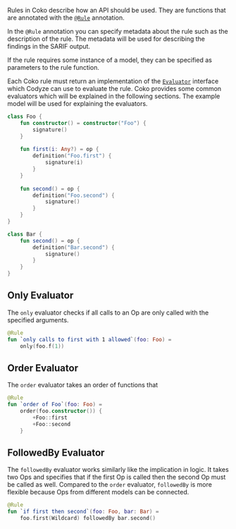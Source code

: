 
Rules in Coko describe how an API should be used.
They are functions that are annotated with the [`@Rule`](../../api/codyze/codyze-specification-languages/coko/coko-core/de.fraunhofer.aisec.codyze.specificationLanguages.coko.core.dsl/-rule) annotation.

In the `@Rule` annotation you can specify metadata about the rule such as the description of the rule.
The metadata will be used for describing the findings in the SARIF output.

If the rule requires some instance of a model, they can be specified as parameters to the rule function. 

Each Coko rule must return an implementation of the [`Evaluator`](../../api/codyze/codyze-specification-languages/coko/coko-core/de.fraunhofer.aisec.codyze.specificationLanguages.coko.core/-evaluator) interface which Codyze can use to evaluate the rule.
Coko provides some common evaluators which will be explained in the following sections.
The example model will be used for explaining the evaluators.  

```kotlin title="Example model"
class Foo {
    fun constructor() = constructor("Foo") {
        signature()
    }
    
    fun first(i: Any?) = op {
        definition("Foo.first") {
            signature(i)
        }
    }
    
    fun second() = op {
        definition("Foo.second") {
            signature()
        }
    }
}

class Bar {
    fun second() = op {
        definition("Bar.second") {
            signature()
        }
    }
}
```

## Only Evaluator
The `only` evaluator checks if all calls to an Op are only called with the specified arguments.


```kotlin title="Rule example using only"
@Rule
fun `only calls to first with 1 allowed`(foo: Foo) = 
    only(foo.f(1))

```


## Order Evaluator
The `order` evaluator takes an order of functions that 

```kotlin title="Rule example using order"
@Rule
fun `order of Foo`(foo: Foo) = 
    order(foo.constructor()) {
        +Foo::first
        +Foo::second
    }

```


## FollowedBy Evaluator
The `followedBy` evaluator works similarly like the implication in logic.
It takes two Ops and specifies that if the first Op is called then the second Op must be called as well.
Compared to the `order` evaluator, `followedBy` is more flexible because Ops from different models can be connected.

```kotlin title="Rule example using followedBy"
@Rule
fun `if first then second`(foo: Foo, bar: Bar) = 
    foo.first(Wildcard) followedBy bar.second()

```
